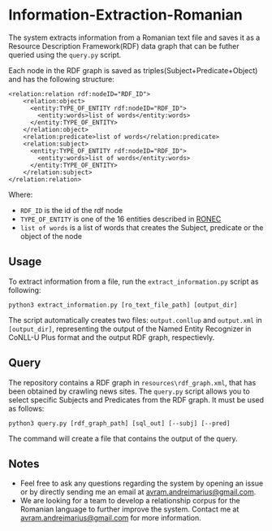 # Information-Extraction-Romanian

The system extracts information from a Romanian text file and saves it as a Resource Description Framework(RDF) data graph that can be 
futher queried using the `query.py` script. 

Each node in the RDF graph is saved as triples(Subject+Predicate+Object) and has the following structure:

```
<relation:relation rdf:nodeID="RDF_ID">
    <relation:object>
      <entity:TYPE_OF_ENTITY rdf:nodeID="RDF_ID">
        <entity:words>list of words</entity:words>
      </entity:TYPE_OF_ENTITY>
    </relation:object>
    <relation:predicate>list of words</relation:predicate>
    <relation:subject>
      <entity:TYPE_OF_ENTITY rdf:nodeID="RDF_ID">
        <entity:words>list of words</entity:words>
      </entity:TYPE_OF_ENTITY>
    </relation:subject>
</relation:relation>
```

Where:
 - `RDF_ID` is the id of the rdf node
 - `TYPE_OF_ENTITY` is one of the 16 entities described in [RONEC](https://github.com/dumitrescustefan/ronec)
 - `list of words` is a list of words that creates the Subject, predicate or the object of the node
 
 ## Usage
 
 To extract information from a file, run the `extract_information.py` script as following:
 
 `python3 extract_information.py [ro_text_file_path] [output_dir]`
 
 The script automatically creates two files: `output.conllup` and `output.xml` in `[output_dir]`, representing the output of the Named 
 Entity Recognizer in CoNLL-U Plus format and the output RDF graph, respectievly.
 
 ## Query
 
 The repository contains a RDF graph in `resources\rdf_graph.xml`, that has been obtained by crawling news sites. The `query.py` script
 allows you to select specific Subjects and Predicates from the RDF graph. It must be used as follows:
 
 ```
 python3 query.py [rdf_graph_path] [sql_out] [--subj] [--pred]
 ```
 
 The command will create a file that contains the output of the query. 
 
 ## Notes
 
 - Feel free to ask any questions regarding the system by opening an issue or by directly sending me an email at
 avram.andreimarius@gmail.com.
 - We are looking for a team to develop a relationship corpus for the Romanian language to further improve the system.
 Contact me at avram.andreimarius@gmail.com for more information.
 
